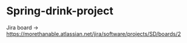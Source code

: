# Spring-drink-project
Jira board -> https://morethanable.atlassian.net/jira/software/projects/SD/boards/2
